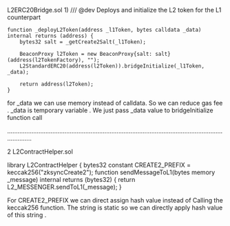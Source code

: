 L2ERC20Bridge.sol
1)
 /// @dev Deploys and initialize the L2 token for the L1 counterpart

    function _deployL2Token(address _l1Token, bytes calldata _data) internal returns (address) {
        bytes32 salt = _getCreate2Salt(_l1Token);

        BeaconProxy l2Token = new BeaconProxy{salt: salt}(address(l2TokenFactory), "");
        L2StandardERC20(address(l2Token)).bridgeInitialize(_l1Token, _data);

        return address(l2Token);
    }

for _data we can use memory instead of calldata. So we can reduce gas fee . _data is temporary variable . We just pass _data value to bridgeInitialize function call 

..........................................................................................................................................

2
L2ContractHelper.sol

library L2ContractHelper {
    bytes32 constant CREATE2_PREFIX = keccak256("zksyncCreate2");
 function sendMessageToL1(bytes memory _message) internal returns (bytes32) {
        return L2_MESSENGER.sendToL1(_message);
    }

For CREATE2_PREFIX we can direct assign hash value instead of Calling the keccak256 function. The string is static so we can directly apply hash value of this string .

